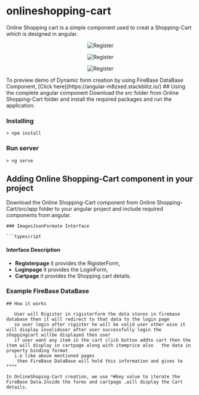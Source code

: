 
# onlineshopping-cart
Online Shopping cart is a simple component used to creat a Shopping-Cart which is designed in angular.
<p align="center">
    <img  alt="Register" src="" class="img-responsive">
</p>
<p align="center">
    <img  alt="Register" src="" class="img-responsive">
</p>
<p align="center">
    <img  alt="Register" src="" class="img-responsive">
</p>
To preview demo of Dynamic form creation by using FireBase DataBase Component, [Click here](https://angular-m8zxed.stackblitz.io/)
## Using the complete angular component
Download the src folder from Online Shopping-Cart folder and install the required packages and run the application.

### Installing

```
> npm install
```

### Run server

```
> ng serve
```

## Adding Online Shopping-Cart component in your project
 Download the Online Shopping-Cart component from Online Shopping-Cart/src/app folder to your angular project and include required components from angular.

```
### ImagesJsonFormate Interface

```typescript
```
#### Interface Description
- **Registerpage** it provides the RigisterForm,
- **Loginpage**   it provides the LoginForm,
- **Cartpage**  it provides the Shopping cart details.

### Example FireBase DataBase
```  
## How it works
  
   User will Rigister in rigisterform the data stores in firebase database then it will redirect to that data to the login page
   so user login after rigister he will be valid user other wise it will display invaliduser after user successfully login the shoppingcart willbe displayed then user 
   if user want any item in the cart click button addto cart then the item will display in cartpage along with itemprice also   the data in property binding format
   i.e like above mentioned pages
    then FireBase DataBase will hold this information and gives to ****
    
In OnlineShoping-Cart creation, we use *#key value to iterate the FireBase Data.Inside the forms and cartpage ,will display the Cart details.
